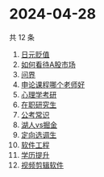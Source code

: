 # 2024-04-28

共 12 条

<!-- BEGIN ZHIHUSEARCH -->
<!-- 最后更新时间 Sun Apr 28 2024 12:12:20 GMT+0800 (China Standard Time) -->
1. [日元贬值](https://www.zhihu.com/search?q=日元贬值)
1. [如何看待A股市场](https://www.zhihu.com/search?q=如何看待A股市场)
1. [问界](https://www.zhihu.com/search?q=问界)
1. [申论课程哪个老师好](https://www.zhihu.com/search?q=申论课程哪个老师好)
1. [心理学考研](https://www.zhihu.com/search?q=心理学考研)
1. [在职研究生](https://www.zhihu.com/search?q=在职研究生)
1. [公考常识](https://www.zhihu.com/search?q=公考常识)
1. [湖人vs掘金](https://www.zhihu.com/search?q=湖人vs掘金)
1. [定向选调生](https://www.zhihu.com/search?q=定向选调生)
1. [软件工程](https://www.zhihu.com/search?q=软件工程)
1. [学历提升](https://www.zhihu.com/search?q=学历提升)
1. [视频剪辑软件](https://www.zhihu.com/search?q=视频剪辑软件)
<!-- END ZHIHUSEARCH -->
